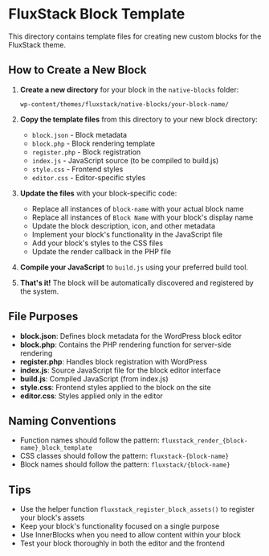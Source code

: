 # FluxStack Block Template

This directory contains template files for creating new custom blocks for the FluxStack theme.

## How to Create a New Block

1. **Create a new directory** for your block in the `native-blocks` folder:
   ```
   wp-content/themes/fluxstack/native-blocks/your-block-name/
   ```

2. **Copy the template files** from this directory to your new block directory:
   - `block.json` - Block metadata
   - `block.php` - Block rendering template
   - `register.php` - Block registration
   - `index.js` - JavaScript source (to be compiled to build.js)
   - `style.css` - Frontend styles
   - `editor.css` - Editor-specific styles

3. **Update the files** with your block-specific code:
   - Replace all instances of `block-name` with your actual block name
   - Replace all instances of `Block Name` with your block's display name
   - Update the block description, icon, and other metadata
   - Implement your block's functionality in the JavaScript file
   - Add your block's styles to the CSS files
   - Update the render callback in the PHP file

4. **Compile your JavaScript** to `build.js` using your preferred build tool.

5. **That's it!** The block will be automatically discovered and registered by the system.

## File Purposes

- **block.json**: Defines block metadata for the WordPress block editor
- **block.php**: Contains the PHP rendering function for server-side rendering
- **register.php**: Handles block registration with WordPress
- **index.js**: Source JavaScript file for the block editor interface
- **build.js**: Compiled JavaScript (from index.js)
- **style.css**: Frontend styles applied to the block on the site
- **editor.css**: Styles applied only in the editor

## Naming Conventions

- Function names should follow the pattern: `fluxstack_render_{block-name}_block_template`
- CSS classes should follow the pattern: `fluxstack-{block-name}`
- Block names should follow the pattern: `fluxstack/{block-name}`

## Tips

- Use the helper function `fluxstack_register_block_assets()` to register your block's assets
- Keep your block's functionality focused on a single purpose
- Use InnerBlocks when you need to allow content within your block
- Test your block thoroughly in both the editor and the frontend
